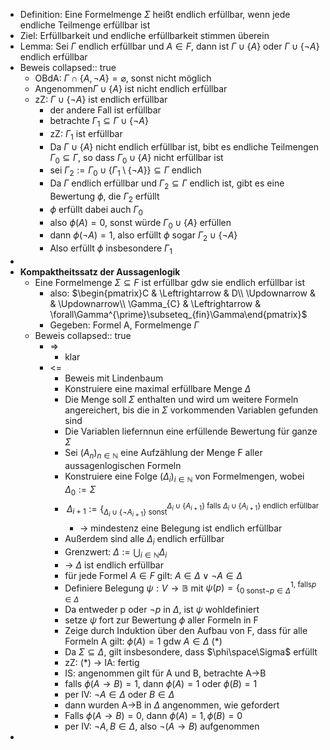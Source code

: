 - Definition: Eine Formelmenge $\Sigma$ heißt endlich erfüllbar, wenn jede endliche Teilmenge erfüllbar ist
- Ziel: Erfüllbarkeit und endliche erfüllbarkeit stimmen überein
- Lemma: Sei $\Gamma$ endlich erfüllbar und $A\in F$, dann ist $\Gamma\cup\left\lbrace A\right\rbrace$ oder $\Gamma\cup\left\lbrace\neg A\right\rbrace$ endlich erfüllbar
- Beweis
  collapsed:: true
	- OBdA: $\Gamma\cap\left\lbrace A,\neg A\right\rbrace=\varnothing$, sonst nicht möglich
	- Angenommen$\Gamma\cup\left\lbrace A\right\rbrace$ ist nicht endlich erfüllbar
	- zZ: $\Gamma\cup\left\lbrace\neg A\right\rbrace$ ist endlich erfüllbar
		- der andere Fall ist erfüllbar
		- betrachte $\Gamma_1\subseteq\Gamma\cup\left\lbrace\neg A\right\rbrace$
		- zZ: $\Gamma_1$ ist erfüllbar
		- Da $\Gamma\cup\left\lbrace A\right\rbrace$ nicht endlich erfüllbar ist, bibt es endliche Teilmengen $\Gamma_0\subseteq\Gamma$, so dass $\Gamma_0\cup\left\lbrace A\right\rbrace$ nicht erfüllbar ist
		- sei $\Gamma_2:=\Gamma_0\cup\left\lbrace\Gamma_1\setminus\left\lbrace\neg A\right\rbrace\right\rbrace\subseteq\Gamma$ endlich
		- Da $\Gamma$ endlich erfüllbar und $\Gamma_2\subseteq\Gamma$ endlich ist, gibt es eine Bewertung $\phi$, die $\Gamma_2$ erfüllt
		- $\phi$ erfüllt dabei auch $\Gamma_0$
		- also $\phi\left(A\right)=0$, sonst würde $\Gamma_0\cup\left\lbrace A\right\rbrace$ erfüllen
		- dann $\phi\left(\neg A\right)=1$, also erfüllt $\phi$ sogar $\Gamma_2\cup\left\lbrace\neg A\right\rbrace$
		- Also erfüllt $\phi$ insbesondere $\Gamma_1$
-
- **Kompaktheitssatz der Aussagenlogik**
	- Eine Formelmenge $\Sigma\subseteq F$ ist erfüllbar gdw sie endlich erfüllbar ist
		- also: $\begin{pmatrix}C & \Leftrightarrow & D\\ \Updownarrow &  & \Updownarrow\\ \Gamma_{C} & \Leftrightarrow & \forall\Gamma^{\prime}\subseteq_{fin}\Gamma\end{pmatrix}$
		- Gegeben: Formel A, Formelmenge $\Gamma$
	- Beweis
	  collapsed:: true
		- =>
			- klar
		- <=
			- Beweis mit Lindenbaum
			- Konstruiere eine maximal erfüllbare Menge $\Delta$
			- Die Menge soll $\Sigma$ enthalten und wird um weitere Formeln angereichert, bis die in $\Sigma$ vorkommenden Variablen gefunden sind
			- Die Variablen liefernnun eine erfüllende Bewertung für ganze $\Sigma$
			- Sei $\left(A_{n}\right)_{n\in\mathbb{N}}$ eine Aufzählung der Menge F aller aussagenlogischen Formeln
			- Konstruiere eine Folge $\left(\Delta_{i}\right)_{i\in\mathbb{N}}$ von Formelmengen, wobei $\Delta_0:=\Sigma$
			- $$\Delta_{i+1}:=\left\lbrace_{\Delta_{i}\cup\left\lbrace\neg A_{i+1}\right\rbrace\text{ sonst}}^{\Delta_{i}\cup\left\lbrace A_{i+1}\right\rbrace\text{ falls }\Delta_{i}\cup\left\lbrace A_{i+1}\right\rbrace\text{ endlich erfüllbar}}\right.$$
				- -> mindestenz eine Belegung ist endlich erfüllbar
			- Außerdem sind alle $\Delta_{i}$ endlich erfüllbar
			- Grenzwert: $\Delta:=\bigcup_{i\in\mathbb{N}}\Delta_{i}$
			- -> $\Delta$ ist endlich erfüllbar
			- für jede Formel $A\in F$ gilt: $A\in\Delta\lor\neg A\in\Delta$
			- Definiere Belegung $\psi:V\rightarrow\mathbb{B}$ mit $\psi\left(p\right)=\left\lbrace_{0\text{ sonst}\neg p\in\Delta}^{1\text{, falls}p\in\Delta}\right.$
			- Da entweder p oder $\neg p$ in $\Delta$, ist $\psi$ wohldefiniert
			- setze $\psi$ fort zur Bewertung $\phi$ aller Formeln in F
			- Zeige durch Induktion über den Aufbau von F, dass für alle Formeln A gilt: $\phi\left(A\right)=1$ gdw $A\in\Delta$ (*)
			- Da $\Sigma\subseteq\Delta$, gilt insbesondere, dass $\phi\space\Sigma$ erfüllt
			- zZ: (*) -> IA: fertig
			- IS: angenommen gilt für A und B, betrachte A->B
			- falls $\phi\left(A\rightarrow B\right)=1$, dann $\phi\left(A\right)=1$ oder $\phi\left(B\right)=1$
			- per IV: $\neg A\in\Delta$ oder $B\in\Delta$
			- dann wurden A->B in $\Delta$ angenommen, wie gefordert
			- Falls $\phi\left(A\rightarrow B\right)=0$, dann $\phi\left(A\right)=1,\phi\left(B\right)=0$
			- per IV: $\neg A,B\in\Delta$, also $\neg\left(A\rightarrow B\right)$ aufgenommen
-